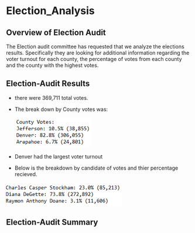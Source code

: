 # Election_Analysis


## Overview of Election Audit
  The Election audit committee has requested that we analyze the elections results. Specifically they are looking for additional information regarding
  the voter turnout for each county, the percentage of votes from each county and the county with the highest votes.

## Election-Audit Results
  * there were 369,711 total votes.
  * The break down by County votes was: 
  
    ![](images/County.png)
  
  
  * Denver had the largest voter turnout

  * Below is the breakdown by candidate of votes and thier percentage recieved.

  ![](images/candidate.png)

## Election-Audit Summary
